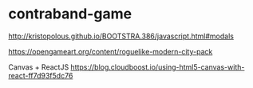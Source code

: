 # contraband-game

http://kristopolous.github.io/BOOTSTRA.386/javascript.html#modals


https://opengameart.org/content/roguelike-modern-city-pack

Canvas + ReactJS
https://blog.cloudboost.io/using-html5-canvas-with-react-ff7d93f5dc76